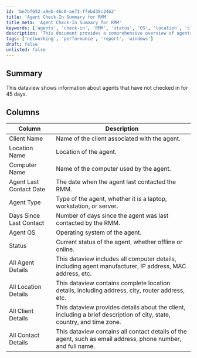 ```yaml
---
id: 'be7bf652-a9eb-46c0-ae71-ffebd38c24b2'
title: 'Agent Check-In Summary for RMM'
title_meta: 'Agent Check-In Summary for RMM'
keywords: ['agents', 'check-in', 'RMM', 'status', 'OS', 'location', 'client', 'contact']
description: 'This document provides a comprehensive overview of agents that have not checked in for 45 days, detailing their status, operating system, and various attributes related to their location and client information.'
tags: ['networking', 'performance', 'report', 'windows']
draft: false
unlisted: false
---
```


## Summary

This dataview shows information about agents that have not checked in for 45 days.

## Columns

| Column                   | Description                                                                                     |
|-------------------------|-------------------------------------------------------------------------------------------------|
| Client Name             | Name of the client associated with the agent.                                                  |
| Location Name           | Location of the agent.                                                                          |
| Computer Name           | Name of the computer used by the agent.                                                        |
| Agent Last Contact Date  | The date when the agent last contacted the RMM.                                               |
| Agent Type              | Type of the agent, whether it is a laptop, workstation, or server.                            |
| Days Since Last Contact | Number of days since the agent was last contacted by the RMM.                                 |
| Agent OS                | Operating system of the agent.                                                                  |
| Status                  | Current status of the agent, whether offline or online.                                       |
| All Agent Details       | This dataview includes all computer details, including agent manufacturer, IP address, MAC address, etc. |
| All Location Details    | This dataview contains complete location details, including address, city, router address, etc. |
| All Client Details      | This dataview provides details about the client, including a brief description of city, state, country, and time zone. |
| All Contact Details     | This dataview contains all contact details of the agent, such as email address, phone number, and full name. |

